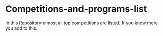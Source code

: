 # Competitions-and-programs-list
In this Repository almost all top competitions are listed. If you know more you add to this.
